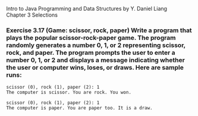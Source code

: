 Intro to Java Programming and Data Structures by Y. Daniel Liang <br/>
Chapter 3 Selections

### Exercise 3.17 (Game: scissor, rock, paper) Write a program that plays the popular scissor-rock-paper game. The program randomly generates a number 0, 1, or 2 representing scissor, rock, and paper. The program prompts the user to enter a number 0, 1, or 2 and displays a message indicating whether the user or computer wins, loses, or draws. Here are sample runs:

    scissor (0), rock (1), paper (2): 1
    The computer is scissor. You are rock. You won.
    
    scissor (0), rock (1), paper (2): 1
    The computer is paper. You are paper too. It is a draw.
